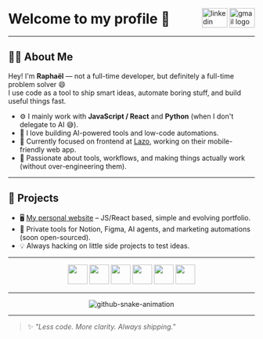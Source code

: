 <div style="display: flex; align-items: center; justify-content: space-between;">
  <h1 style="margin: 0;">Welcome to my profile 👋</h1>
  <div>
    <a href="https://www.linkedin.com/in/rapha%C3%ABl-levy-b7656a237/"><img src="https://raw.githubusercontent.com/maurodesouza/profile-readme-generator/master/src/assets/icons/social/linkedin/default.svg" width="52" height="40" alt="linkedin logo" /></a>
    <a href="mailto:raphaellevy027@gmail.com"><img src="https://raw.githubusercontent.com/maurodesouza/profile-readme-generator/master/src/assets/icons/social/gmail/default.svg" width="52" height="40" alt="gmail logo" /></a>
  </div>
</div>

---

## 👨‍💻 About Me

Hey! I'm **Raphaël** — not a full-time developer, but definitely a full-time problem solver 😄  
I use code as a tool to ship smart ideas, automate boring stuff, and build useful things fast.

- ⚙️ I mainly work with **JavaScript / React** and **Python** (when I don't delegate to AI 😅).
- 🧠 I love building AI-powered tools and low-code automations.
- 🧪 Currently focused on frontend at <a href="https://github.com/getlazo/lazo_web">Lazo</a>, working on their mobile-friendly web app.
- 🧰 Passionate about tools, workflows, and making things actually work (without over-engineering them).

---

## 🔗 Projects

- 🖥️ <a href="https://github.com/Raph13009/codeBase3">My personal website</a> – JS/React based, simple and evolving portfolio.
- 🧠 Private tools for Notion, Figma, AI agents, and marketing automations (soon open-sourced).
- 💡 Always hacking on little side projects to test ideas.

---

<div align="center">
  <img src="https://cdn.jsdelivr.net/gh/devicons/devicon/icons/javascript/javascript-original.svg" height="40" />
  <img src="https://cdn.jsdelivr.net/gh/devicons/devicon/icons/react/react-original.svg" height="40" />
  <img src="https://cdn.jsdelivr.net/gh/devicons/devicon/icons/python/python-original.svg" height="40" />
  <img src="https://cdn.jsdelivr.net/gh/devicons/devicon/icons/typescript/typescript-original.svg" height="40" />
  <img src="https://cdn.jsdelivr.net/gh/devicons/devicon/icons/github/github-original.svg" height="40" />
  <img src="https://cdn.jsdelivr.net/gh/devicons/devicon/icons/vscode/vscode-original.svg" height="40" />
</div>

---

<p align="center">
  <picture>
    <source media="(prefers-color-scheme: dark)" srcset="https://raw.githubusercontent.com/Raph13009/Raph13009/output/snake-dark.svg" />
    <source media="(prefers-color-scheme: light)" srcset="https://raw.githubusercontent.com/Raph13009/Raph13009/output/snake.svg" />
    <img alt="github-snake-animation" src="https://raw.githubusercontent.com/Raph13009/.github/worflows/snake.yml" />
  </picture>
</p>

---

> ✨ *"Less code. More clarity. Always shipping."*
